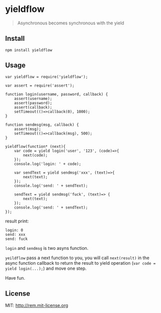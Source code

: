 # yieldflow
> Asynchronous becomes synchronous with the yield

## Install

```
npm install yieldflow
```

## Usage

```
var yieldflow = require('yieldflow');

var assert = require('assert');

function login(username, password, callback) {
    assert(username);
    assert(password);
    assert(callback);
    setTimeout(()=>callback(0), 1000);
}

function sendmsg(msg, callback) {
    assert(msg);
    setTimeout(()=>callback(msg), 500);
}

yieldflow(function* (next){
    var code = yield login('user', '123', (code)=>{
        next(code);
    });
    console.log('login: ' + code);

    var sendText = yield sendmsg('xxx', (text)=>{
        next(text);
    });
    console.log('send: ' + sendText);

    sendText = yield sendmsg('fuck', (text)=> {
        next(text);
    });
    console.log('send: ' + sendText);
});

```

result print:

```
login: 0
send: xxx
send: fuck
```

`login` and `sendmsg` is two asyns function.

`yeildflow` pass a next function to you, you will call `next(result)` in the async function callback to return the result to yield operation (`var code = yield login(...);`) and move one step.

Have fun.

## License

MIT: http://rem.mit-license.org